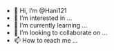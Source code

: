 - 👋 Hi, I’m @Hani121
- 👀 I’m interested in ...
- 🌱 I’m currently learning ...
- 💞️ I’m looking to collaborate on ...
- 📫 How to reach me ...

<!---
Hani121/Hani121 is a ✨ special ✨ هههrepository because its `README.md` (this file) appears on your GitHub profile.
You can click the Preview link to take a look at your changes.
--->
